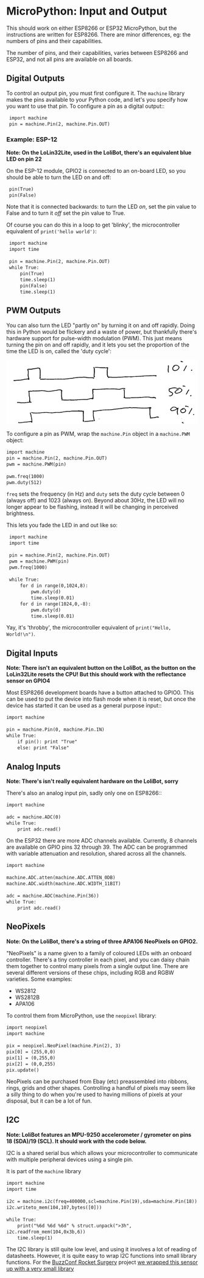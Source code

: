 # MicroPython: Input and Output

This should work on either ESP8266 or ESP32 MicroPython, but the instructions are
written for ESP8266.  There are minor differences, eg: the numbers of pins and their
capabilities.

The number of pins, and their capabilities, varies between ESP8266 and ESP32, and 
not all pins are available on all boards.

## Digital Outputs

To control an output pin, you must first configure it.  The `machine` library
makes the pins available to your Python code, and let's you specify how you
want to use that pin.  To configure a pin as a digital output::

     import machine
     pin = machine.Pin(2, machine.Pin.OUT)

### Example: ESP-12

**Note: On the LoLin32Lite, used in the LoliBot, there's an equivalent blue LED on pin 22**

On the ESP-12 module, GPIO2 is connected to an on-board LED, so you should be able to turn
the LED on and off:

     pin(True)
     pin(False)

Note that it is connected backwards: to turn the LED *on*, set the pin value to False and to 
turn it *off* set the pin value to True.

Of course you can do this in a loop to get 'blinky', the microcontroller equivalent
of `print('hello world')`:

     import machine
     import time

     pin = machine.Pin(2, machine.Pin.OUT)
     while True:
         pin(True)
         time.sleep(1)
         pin(False)
         time.sleep(1)

## PWM Outputs

You can also turn the LED "partly on" by turning it on and off rapidly.  Doing this
in Python would be flickery and a waste of power, but thankfully there's hardware support
for pulse-width modulation (PWM).  This just means turning the pin on and off rapidly,
and it lets you set the proportion of the time the LED is on, called the 'duty cycle':

![Duty Cycle](img/dutycycle.png)

To configure a pin as PWM, wrap the `machine.Pin` object in a `machine.PWM` object:

    import machine
    pin = machine.Pin(2, machine.Pin.OUT)
    pwm = machine.PWM(pin)

    pwm.freq(1000)
    pwm.duty(512)

`freq` sets the frequency (in Hz) and `duty` sets the duty cycle between 0 (always off)
and 1023 (always on).  Beyond about 30Hz, the LED will no longer appear to be flashing,
instead it will be changing in perceived brightness.

This lets you fade the LED in and out like so:

     import machine
     import time

     pin = machine.Pin(2, machine.Pin.OUT)
     pwm = machine.PWM(pin)
     pwm.freq(1000)

     while True:
         for d in range(0,1024,8):
             pwm.duty(d)
             time.sleep(0.01)
         for d in range(1024,0,-8):
             pwm.duty(d)
             time.sleep(0.01)

Yay, it's 'throbby', the microcontroller equivalent of `print("Hello, World!\n")`.

## Digital Inputs

**Note: There isn't an equivalent button on the LoliBot, as the button on the LoLin32Lite
resets the CPU!  But this should work with the reflectance sensor on GPIO4**

Most ESP8266 development boards have a button attached to GPIO0.  This can be used
to put the device into flash mode when it is reset, but once the device has started
it can be used as a general purpose input::

    import machine

    pin = machine.Pin(0, machine.Pin.IN)
    while True:
        if pin(): print "True"
        else: print "False" 
        
## Analog Inputs

**Note: There's isn't really equivalent hardware on the LoliBot, sorry**

There's also an analog input pin, sadly only one on ESP8266::

    import machine

    adc = machine.ADC(0)
    while True:
        print adc.read()

On the ESP32 there are more ADC channels available.  Currently,
8 channels are available on GPIO pins 32 through 39.  The ADC
can be programmed with variable attenuation and resolution, shared
across all the channels.

    import machine

    machine.ADC.atten(machine.ADC.ATTEN_0DB)
    machine.ADC.width(machine.ADC.WIDTH_11BIT)

    adc = machine.ADC(machine.Pin(36))
    while True:
        print adc.read()

## NeoPixels

**Note: On the LoliBot, there's a string of three APA106 NeoPixels on GPIO2.**

"NeoPixels" is a name given to a family of coloured LEDs with an onboard controller.
There's a tiny controller in each pixel, and you can daisy chain them together to
control many pixels from a single output line.  There are several different versions
of these chips, including RGB and RGBW varieties.  Some examples:

* WS2812
* WS2812B
* APA106

To control them from MicroPython, use the `neopixel` library:

    import neopixel
    import machine
    
    pix = neopixel.NeoPixel(machine.Pin(2), 3)
    pix[0] = (255,0,0)
    pix[1] = (0,255,0)
    pix[2] = (0,0,255)
    pix.update()

NeoPixels can be purchased from Ebay (etc) preassembled into ribbons, rings, grids and other shapes.
Controlling a handful of pixels may seem like a silly thing to do when you're used to having millions of
pixels at your disposal, but it can be a lot of fun.

## I2C

**Note: LoliBot features an MPU-9250 accelerometer / gyrometer on pins 18 (SDA)/19 (SCL).
It should work with the code below.**

I2C is a shared serial bus which allows your microcontroller to communicate with multiple 
peripheral devices using a single pin.  

It is part of the `machine` library

    import machine
    import time

    i2c = machine.i2c(freq=400000,scl=machine.Pin(19),sda=machine.Pin(18))
    i2c.writeto_mem(104,107,bytes([0]))
    
    while True:
        print("%6d %6d %6d" % struct.unpack(">3h", i2c.readfrom_mem(104,0x3b,6))
        time.sleep(1)

The I2C library is still quite low level, and using it involves a lot of reading of 
datasheets.  However, it is quite easy to wrap I2C functions into small library functions.
For the [BuzzConf Rocket Surgery](http://nick.zoic.org/art/rocket-surgery-airborne-iot-telemetry-buzzconf)
project [we wrapped this sensor up with a very small library](https://github.com/nodebotsau/water-rocket/blob/master/rocket_package/lib/mpu9250.py)

